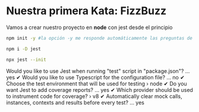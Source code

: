 # Nuestra primera Kata: FizzBuzz


Vamos a crear nuestro proyecto en **node** con jest desde el principio
```bash
npm init -y #la opción -y me responde automáticamente las preguntas de configuracion

npm i -D jest

npx jest --init
```

Would you like to use Jest when running "test" script in "package.json"? … yes
✔ Would you like to use Typescript for the configuration file? … no
✔ Choose the test environment that will be used for testing › node
✔ Do you want Jest to add coverage reports? … yes
✔ Which provider should be used to instrument code for coverage? › v8
✔ Automatically clear mock calls, instances, contexts and results before every test? … yes




